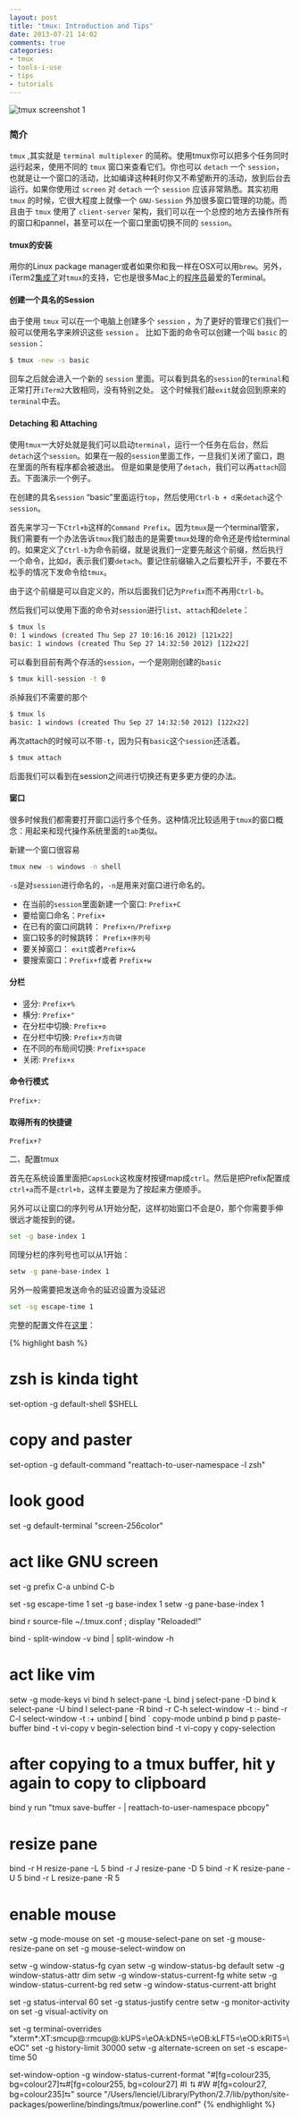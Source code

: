 ```yaml
---
layout: post
title: "tmux: Introduction and Tips"
date: 2013-07-21 14:02
comments: true
categories:
- tmux
- tools-i-use
- tips
- tutorials
---
```


![tmux screenshot 1](/downloads/images/tmux_tips_1.png "Don't touch me...")

### **简介**

``tmux`` ,其实就是 ``terminal multiplexer`` 的简称。使用tmux你可以把多个任务同时运行起来，使用不同的 ``tmux`` 窗口来查看它们。你也可以 ``detach`` 一个 ``session``，也就是让一个窗口的活动，比如编译这种耗时你又不希望断开的活动，放到后台去运行。如果你使用过 ``screen`` 对 ``detach`` 一个 ``session`` 应该非常熟悉。其实初用 ``tmux`` 的时候，它很大程度上就像一个 ``GNU-Session`` 外加很多窗口管理的功能。而且由于 ``tmux`` 使用了 ``client-server`` 架构，我们可以在一个总控的地方去操作所有的窗口和pannel，甚至可以在一个窗口里面切换不同的 ``session``。

#### **tmux的安装**

用你的Linux package manager或者如果你和我一样在OSX可以用`brew`。另外，iTerm2[集成了](http://code.google.com/p/iterm2/wiki/TmuxIntegration)对`tmux`的支持，它也是很多Mac上的[程序员](http://tangledhelix.com/blog/2012/04/28/iterm2-keymaps-for-tmux/)最爱的Terminal。

#### **创建一个具名的Session**

由于使用 ``tmux`` 可以在一个电脑上创建多个 ``session`` ，为了更好的管理它们我们一般可以使用名字来辨识这些 ``session`` 。
比如下面的命令可以创建一个叫 ``basic`` 的 ``session``：

```bash
$ tmux -new -s basic
```

回车之后就会进入一个新的 `session` 里面。可以看到具名的`session`的`terminal`和正常打开`iTerm2`大致相同，没有特别之处。
这个时候我们敲`exit`就会回到原来的`terminal`中去。

#### **Detaching 和 Attaching**

使用`tmux`一大好处就是我们可以启动`terminal`，运行一个任务在后台，然后`detach`这个`session`。如果在一般的`session`里面工作，一旦我们关闭了窗口，跑在里面的所有程序都会被退出。
但是如果是使用了`detach`，我们可以再`attach`回去。下面演示一个例子。

在创建的具名`session` “basic”里面运行`top`，然后使用`Ctrl-b + d`来`detach`这个`session`。

首先来学习一下`Ctrl+b`这样的`Command Prefix`。因为`tmux`是一个terminal管家，我们需要有一个办法告诉`tmux`我们敲击的是需要`tmux`处理的命令还是传给terminal的。如果定义了`Ctrl-b`为命令前缀，就是说我们一定要先敲这个前缀，然后执行一个命令，比如`d`，表示我们要`detach`。要记住前缀输入之后要松开手，不要在不松手的情况下发命令给`tmux`。

由于这个前缀是可以自定义的，所以后面我们记为`Prefix`而不再用`Ctrl-b`。

然后我们可以使用下面的命令对`session`进行`list`、`attach`和`delete`：

```bash
$ tmux ls
0: 1 windows (created Thu Sep 27 10:16:16 2012) [121x22]
basic: 1 windows (created Thu Sep 27 14:32:50 2012) [122x22]
```

可以看到目前有两个存活的`session`，一个是刚刚创建的`basic`

```bash
$ tmux kill-session -t 0
```

杀掉我们不需要的那个

```bash
$ tmux ls
basic: 1 windows (created Thu Sep 27 14:32:50 2012) [122x22]
```

再次attach的时候可以不带`-t`，因为只有`basic`这个`session`还活着。

```bash
$ tmux attach
```

后面我们可以看到在session之间进行切换还有更多更方便的办法。

#### **窗口**

很多时候我们都需要打开窗口运行多个任务。这种情况比较适用于`tmux`的窗口概念：用起来和现代操作系统里面的`tab`类似。

新建一个窗口很容易

```bash
tmux new -s windows -n shell
```

`-s`是对`session`进行命名的，`-n`是用来对窗口进行命名的。

- 在当前的`session`里面新建一个窗口: `Prefix+C`
- 要给窗口命名：`Prefix+`
- 在已有的窗口间跳转： `Prefix+n/Prefix+p`
- 窗口较多的时候跳转： `Prefix+序列号`
- 要关掉窗口： `exit`或者`Prefix+&`
- 要搜索窗口：`Prefix+f`或者 `Prefix+w`

#### **分栏**

- 竖分: `Prefix+%`
- 横分: `Prefix+"`
- 在分栏中切换: `Prefix+o`
- 在分栏中切换: `Prefix+方向键`
- 在不同的布局间切换: `Prefix+space`
- 关闭: `Prefix+x`

#### **命令行模式**

`Prefix+:`

#### **取得所有的快捷键**

`Prefix+?`


二、配置tmux

首先在系统设置里面把`CapsLock`这枚废材按键map成`ctrl`。然后是把Prefix配置成`ctrl+a`而不是`ctrl+b`，这样主要是为了按起来方便顺手。

另外可以让窗口的序列号从1开始分配，这样初始窗口不会是0，那个你需要手伸很远才能按到的键。

```bash
set -g base-index 1
```

同理分栏的序列号也可以从1开始：

```bash
setw -g pane-base-index 1
```

另外一般需要把发送命令的延迟设置为没延迟

```bash
set -sg escape-time 1
```

完整的配置文件在[这里](https://github.com/lenciel/oh-my-zsh/blob/master/dot_files/tmux.conf)：

{% highlight bash %}
# zsh is kinda tight
set-option -g default-shell $SHELL

# copy and paster
set-option -g default-command "reattach-to-user-namespace -l zsh"

# look good
set -g default-terminal "screen-256color"

# act like GNU screen
set -g prefix C-a
unbind C-b

set -sg escape-time 1
set -g base-index 1
setw -g pane-base-index 1

bind r source-file ~/.tmux.conf \; display "Reloaded!"

bind - split-window -v
bind | split-window -h

# act like vim
setw -g mode-keys vi
bind h select-pane -L
bind j select-pane -D
bind k select-pane -U
bind l select-pane -R
bind -r C-h select-window -t :-
bind -r C-l select-window -t :+
unbind [
bind ` copy-mode
unbind p
bind p paste-buffer
bind -t vi-copy v begin-selection
bind -t vi-copy y copy-selection

# after copying to a tmux buffer, hit y again to copy to clipboard
bind y run "tmux save-buffer - | reattach-to-user-namespace pbcopy"

# resize pane
bind -r H resize-pane -L 5
bind -r J resize-pane -D 5
bind -r K resize-pane -U 5
bind -r L resize-pane -R 5

# enable mouse
setw -g mode-mouse on
set -g mouse-select-pane on
set -g mouse-resize-pane on
set -g mouse-select-window on


setw -g window-status-fg cyan
setw -g window-status-bg default
setw -g window-status-attr dim
setw -g window-status-current-fg white
setw -g window-status-current-bg red
setw -g window-status-current-att bright

set -g status-interval 60
set -g status-justify centre
setw -g monitor-activity on
set -g visual-activity on

set -g terminal-overrides "xterm*:XT:smcup@:rmcup@:kUPS=\eOA:kDN5=\eOB:kLFT5=\eOD:kRIT5=\eOC"
set -g history-limit 30000
setw -g alternate-screen on
set -s escape-time 50

set-window-option -g window-status-current-format "#[fg=colour235, bg=colour27]⮀#[fg=colour255, bg=colour27] #I ⮁ #W #[fg=colour27, bg=colour235]⮀"
source "/Users/lenciel/Library/Python/2.7/lib/python/site-packages/powerline/bindings/tmux/powerline.conf"
{% endhighlight %}
